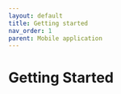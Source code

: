 ```yaml
---
layout: default
title: Getting started
nav_order: 1
parent: Mobile application
---
```


# Getting Started